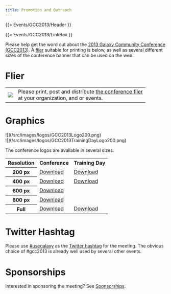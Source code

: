 ```yaml
---
title: Promotion and Outreach
---
```

{{> Events/GCC2013/Header }}

{{> Events/GCC2013/LinkBox }}



Please help get the word out about the [2013 Galaxy Community Conference (GCC2013)](/src/events/gcc2013/promotion//index.md).  A [flier](/src/events/gcc2013/promotion/index.md#flier) suitable for printing is below, as well as several different sizes of the conference banner that can be used on the web.

# Flier

<table>
  <tr>
    <td style=" border: none;"> <a href='PLACEHOLDER_ATTACHMENT_URL/src/GCC2013Flier.pdf'><img src="/src/events/gcc2013/promotion/GCC2013FlierThumb.png" /></a> </td>
    <td style=" border: none;"> Please print, post and distribute <a href='PLACEHOLDER_ATTACHMENT_URL/src/GCC2013Flier.pdf'>the conference flier</a><br />at your organization, and or events.  </td>
  </tr>
</table>


# Graphics

<div class='right'>![](/src/images/logos/GCC2013Logo200.png)<br />![](/src/images/logos/GCC2013TrainingDayLogo200.png)</div>

The conference logos are available in several sizes.

<table>
  <tr class="th" >
    <th> Resolution </th>
    <th> Conference </th>
    <th> Training Day </th>
  </tr>
  <tr>
    <th style=" text-align: center;"> 200 px </th>
    <td> <a href='/src/images/logos/GCC2013Logo200.png'>Download</a> </td>
    <td> <a href='/src/images/logos/GCC2013TrainingDayLogo200.png'>Download</a> </td>
  </tr>
  <tr>
    <th style=" text-align: center;"> 400 px </th>
    <td> <a href='/src/images/logos/GCC2013Logo400.png'>Download</a> </td>
    <td> <a href='/src/images/logos/GCC2013TrainingDayLogo400.png'>Download</a> </td>
  </tr>
  <tr>
    <th style=" text-align: center;"> 600 px </th>
    <td> <a href='/src/images/logos/GCC2013Logo600.png'>Download</a> </td>
    <td> </td>
  </tr>
  <tr>
    <th style=" text-align: center;"> 800 px </th>
    <td> <a href='/src/images/logos/GCC2013Logo800.png'>Download</a> </td>
    <td> </td>
  </tr>
  <tr>
    <th style=" text-align: center;"> Full </th>
    <td> <a href='http://bx.psu.edu/~clements/WikiFiles/GCC2013Logo.png'>Download</a> </td>
    <td> <a href='/src/images/logos/GCC2013TrainingDayLogo.png'>Download</a> </td>
  </tr>
</table>


# Twitter Hashtag

Please use [#usegalaxy](http://twitter.com/#!/search/%23usegalaxy) as the [Twitter hashtag](/src/galaxy-on-twitter/index.md) for the meeting.  The obvious choice of #gcc2013 is already well used by several other events.


# Sponsorships

Interested in sponsoring the meeting?  See [Sponsorships](/src/events/gcc2013/promotion/Sponsorships/index.md).
